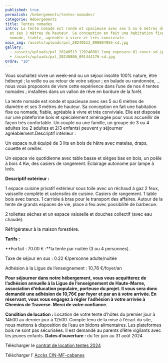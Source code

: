 ```yaml
---
published: true
permalink: /hebergements/tentes-nomades/
categorie: Hébergements
title: Tentes nomades
intro: La tente nomade est ronde et spacieuse avec ses 5 ou 6 mètres de diamètre
  et ses 3 mètres de hauteur. Sa conception en fait une habitation fixe ou
  nomade, fiable, agréable à vivre et très conviviale.
main_img: /assets/uploads/pxl_20240513_090804955-sd.jpg
gallery:
  - /assets/uploads/pxl_20240513_120246001.long_exposure-01.cover-sd.jpg
  - /assets/uploads/pxl_20240806_091444176-sd.jpg
Ordre: "10"
---
```

Vous souhaitez vivre un week-end ou un séjour insolite 100% nature, être hébergé ; la veille ou au retour de votre séjour ; en balade ou randonnée, … nous vous proposons de vivre cette expérience dans l’une de nos 4 tentes nomades ; installées dans un vallon de rêve en bordure de la forêt.

La tente nomade est ronde et spacieuse avec ses 5 ou 6 mètres de diamètre et ses 3 mètres de hauteur. Sa conception en fait une habitation fixe ou nomade, fiable, agréable à vivre et très conviviale. 
Elle est disposée sur une plateforme bois et spécialement aménagée pour vous accueillir de façon très confortable. Un couple ou une famille, un groupe de 3 ou 4 adultes (ou 2 adultes et 2/3 enfants) peuvent y 
séjourner agréablement.Descriptif intérieur :

Un espace nuit équipé de 3 lits en bois de hêtre avec matelas, draps, couette et oreiller.

Un espace vie quotidienne avec table basse et sièges bas en bois, un poêle à bois 4 Kw, des casiers de rangement. Éclairage autonome par lampe à leds.

**Descriptif extérieur :**

1 espace cuisine privatif extérieur sous toile avec un réchaud à gaz 2 feux, vaisselle complète et ustensiles de cuisine. Casiers de rangement.
 1 table bois avec bancs. 1 carriole à bras pour le transport des affaires. Autour de la tente de grands espaces de vie, place à feu avec possibilité de barbecue.

2 toilettes sèches et un espace vaisselle et douches collectif (avec eau chaude).

Réfrigérateur à la maison forestière.


**Tarifs :**

**Forfait : 70.00 € :**la tente par nuitée (3 ou 4 personnes).

Taxe de séjour en sus : 0.22 €/personne adulte/nuitée

Adhésion à la Ligue de l’enseignement : 10,76 €/foyer/an

**Pour séjourner dans notre hébergement, vous vous acquitterez de l’adhésion annuelle à la Ligue de l’enseignement de Haute-Marne, association d’éducation populaire, porteuse du projet. Il vous sera donc demandé une adhésion de 10,76€ par foyer et par an à votre arrivée.
En réservant, vous vous engagez à régler l’adhésion à votre arrivée à Chemins de Traverse. Merci de votre confiance.**

**Condition de location :**
Location de votre tente d’hôtes du premier jour à 14h00 au dernier jour à 12h00.
Compte tenu de la mise à l’écart du site, nous mettons à disposition de l’eau en bidons alimentaires.
Les plateformes bois ne sont pas sécurisées. Il est demandé au parents d’être vigilants avec les jeunes enfants.
**Dates d’ouverture :** du 1er juin au 31 août 2024

Télécharger le [contrat de location tentes 2024](https://chemindetraverse52.org/wp-content/uploads/2023/12/contrat-de-location-tentes-2024.pdf)

Télécharger l’ [Accès CIN-MF-cabanes](https://chemindetraverse52.org/notre-hebergement-en-tentes-dhotes-2/acces-cin-mf-cabanes/)
